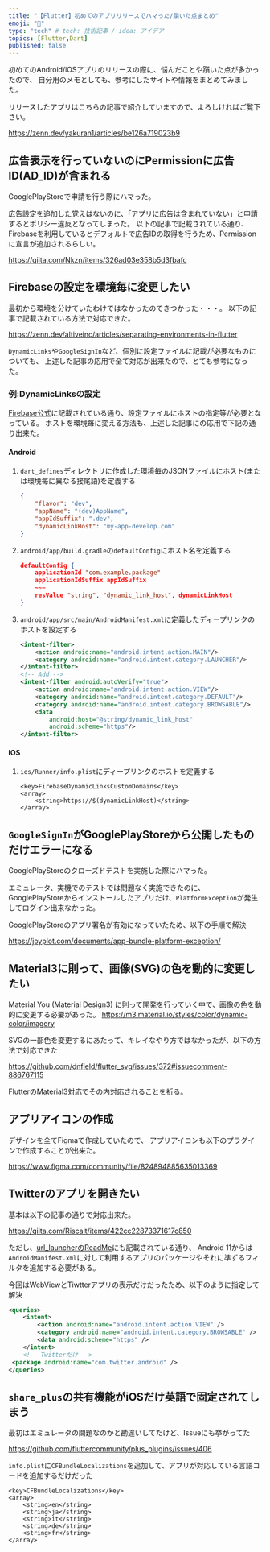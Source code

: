 ```yaml
---
title: "【Flutter】初めてのアプリリリースでハマった/躓いた点まとめ"
emoji: "🔰"
type: "tech" # tech: 技術記事 / idea: アイデア
topics: [Flutter,Dart]
published: false
---
```

初めてのAndroid/iOSアプリのリリースの際に、悩んだことや躓いた点が多かったので、
自分用のメモとしても、参考にしたサイトや情報をまとめてみました。

リリースしたアプリはこちらの記事で紹介していますので、よろしければご覧下さい。

<https://zenn.dev/yakuran1/articles/be126a719023b9>

## 広告表示を行っていないのにPermissionに広告ID(AD_ID)が含まれる

GooglePlayStoreで申請を行う際にハマった。

広告設定を追加した覚えはないのに、「アプリに広告は含まれていない」と申請するとポリシー違反となってしまった。
以下の記事で記載されている通り、Firebaseを利用しているとデフォルトで広告IDの取得を行うため、Permissionに宣言が追加されるらしい。

<https://qiita.com/Nkzn/items/326ad03e358b5d3fbafc>

## Firebaseの設定を環境毎に変更したい

最初から環境を分けていたわけではなかったのできつかった・・・。
以下の記事で記載されている方法で対応できた。

<https://zenn.dev/altiveinc/articles/separating-environments-in-flutter>

`DynamicLinks`や`GoogleSignIn`など、個別に設定ファイルに記載が必要なものについても、
上述した記事の応用で全て対応が出来たので、とても参考になった。

### 例:DynamicLinksの設定

[Firebase公式](https://firebase.google.com/docs/dynamic-links/flutter/receive?hl=ja#android)に記載されている通り、設定ファイルにホストの指定等が必要となっている。
ホストを環境毎に変える方法も、上述した記事にの応用で下記の通り出来た。

#### Android

1. `dart_defines`ディレクトリに作成した環境毎のJSONファイルにホスト(または環境毎に異なる接尾語)を定義する

   ```json:dart_defines/dev.json
   {
       "flavor": "dev",
       "appName": "(dev)AppName",
       "appIdSuffix": ".dev",
       "dynamicLinkHost": "my-app-develop.com"
   }
   ```

2. `android/app/build.gradle`の`defaultConfig`にホスト名を定義する

   ```json:dart_defines/dev.json
   defaultConfig {
       applicationId "com.example.package"
       applicationIdSuffix appIdSuffix
       ~~~
       resValue "string", "dynamic_link_host", dynamicLinkHost
   }
   ```

3. `android/app/src/main/AndroidManifest.xml`に定義したディープリンクのホストを設定する

   ```xml:android/app/src/main/AndroidManifest.xml
   <intent-filter>
       <action android:name="android.intent.action.MAIN"/>
       <category android:name="android.intent.category.LAUNCHER"/>
   </intent-filter>
   <!-- Add -->
   <intent-filter android:autoVerify="true">
       <action android:name="android.intent.action.VIEW"/>
       <category android:name="android.intent.category.DEFAULT"/>
       <category android:name="android.intent.category.BROWSABLE"/>
       <data
           android:host="@string/dynamic_link_host"
           android:scheme="https"/>
   </intent-filter>
   ```

#### iOS

1. `ios/Runner/info.plist`にディープリンクのホストを定義する

    ```plist:ios/Runner/info.plist
    <key>FirebaseDynamicLinksCustomDomains</key>
    <array>
        <string>https://$(dynamicLinkHost)</string>
    </array>
    ```

## `GoogleSignIn`がGooglePlayStoreから公開したものだけエラーになる

GooglePlayStoreのクローズドテストを実施した際にハマった。

エミュレータ、実機でのテストでは問題なく実施できたのに、
GooglePlayStoreからインストールしたアプリだけ、`PlatformException`が発生してログイン出来なかった。

GooglePlayStoreのアプリ署名が有効になっていたため、以下の手順で解決

<https://joyplot.com/documents/app-bundle-platform-exception/>

## Material3に則って、画像(SVG)の色を動的に変更したい

Material You (Material Design3) に則って開発を行っていく中で、画像の色を動的に変更する必要があった。
<https://m3.material.io/styles/color/dynamic-color/imagery>

SVGの一部色を変更するにあたって、キレイなやり方ではなかったが、以下の方法で対応できた

<https://github.com/dnfield/flutter_svg/issues/372#issuecomment-886767115>

FlutterのMaterial3対応でその内対応されることを祈る。

## アプリアイコンの作成

デザインを全てFigmaで作成していたので、
アプリアイコンも以下のプラグインで作成することが出来た。

<https://www.figma.com/community/file/824894885635013369>

## Twitterのアプリを開きたい

基本は以下の記事の通りで対応出来た。

<https://qiita.com/Riscait/items/422cc22873371617c850>

ただし、[url_launcherのReadMe](https://pub.dev/packages/url_launcher#configuration)にも記載されている通り、
Android 11からは`AndroidManifest.xml`に対して利用するアプリのパッケージやそれに準ずるフィルタを追加する必要がある。

今回はWebViewとTiwtterアプリの表示だけだったため、以下のように指定して解決

```xml:android/app/src/main/AndroidManifest.xml
<queries>
    <intent>
        <action android:name="android.intent.action.VIEW" />
        <category android:name="android.intent.category.BROWSABLE" />
        <data android:scheme="https" />
    </intent>
    <!-- Twitterだけ -->
 <package android:name="com.twitter.android" />
</queries>
```

## `share_plus`の共有機能がiOSだけ英語で固定されてしまう

最初はエミュレータの問題なのかと勘違いしてたけど、Issueにも挙がってた

<https://github.com/fluttercommunity/plus_plugins/issues/406>

`info.plist`に`CFBundleLocalizations`を追加して、アプリが対応している言語コードを追加するだけだった

   ```plist
   <key>CFBundleLocalizations</key>
   <array>
       <string>en</string>
       <string>ja</string>
       <string>it</string>
       <string>de</string>
       <string>fr</string>
   </array>
   ```
